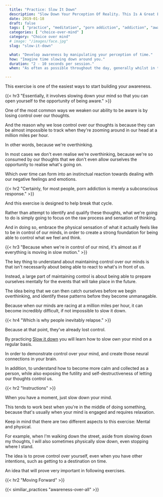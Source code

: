 ```yaml
---
  title: "Practice: Slow It Down"
  description: "Slow Down Your Perception Of Reality. This Is A Great Exercise To Teach You To Manually Override What Your Mind Is Doing, And Exert Control Over It."
  date: 2019-01-18
  draft: false
  tags: [ "practice", "meditation", "porn addiction", "addiction", "awareness", "awareness exercises", "perspective", "nofap", "neverfap", "neverfap deluxe" ]
  categories: [ "choice-over-mind" ]
  category: "Choice over mind"
  # image: "/images/face.jpg"
  slug: "slow-it-down"

  what: "Develop awareness by manipulating your perception of time."
  how: "Imagine time slowing down around you."
  duration: "2 - 10 seconds per session."
  when: "As often as possible throughout the day, generally whilst in the middle of doing something."

---
```


<!-- VERY HAPPY WITH EDIT -->

This exercise is one of the easiest ways to start building your awareness. 


{{< hr3 "Essentially, it involves slowing down your mind so that you can open yourself to the opportunity of being aware." >}}


One of the most common ways we weaken our ability to be aware is by losing control over our thoughts.

And the reason why we lose control over our thoughts is because they can be almost impossible to track when they're zooming around in our head at a million miles per hour.

In other words, because we're overthinking.

In most cases we don't even realise we're overthinking, because we're so consumed by our thoughts that we don't even allow ourselves the opportunity to realise what's going on.

Which over time can form into an instinctual reaction towards dealing with our negative feelings and emotions.


{{< hr2 "Certainly, for most people, porn addiction is merely a subconscious response." >}}


And this exercise is designed to help break that cycle.

Rather than attempt to identify and qualify these thoughts, what we're going to do is simply going to focus on the raw process and sensation of thinking.

And in doing so, embrace the physical sensation of what it actually feels like to be in control of our minds, in order to create a strong foundation for being able to control what we feel and think. 


{{< hr3 "Because when we're in control of our mind, it's almost as if everything is moving in slow motion." >}}


The key thing to understand about maintaining control over our minds is that isn't necessarily about being able to react to what's in front of us. 

Instead, a large part of maintaining control is about being able to prepare ourselves mentally for the events that will take place in the future. 

The idea being that we can then catch ourselves before we begin overthinking, and identify these patterns before they become unmanagable.

Because when our minds are racing at a million miles per hour, it can become incredibly difficult, if not impossible to slow it down.


{{< hr4 "Which is why people inevitably relapse." >}}


Because at that point, they've already lost control. 

By practicing <u>Slow it down</u> you will learn how to slow own your mind on a regular basis. 

In order to demonstrate control over your mind, and create those neural connections in your brain.

In addition, to understand how to become more calm and collected as a person, while also exposing the futility and self-destructiveness of letting our thoughts control us.


{{< hr2 "Instructions" >}}


When you have a moment, just slow down your mind. 

This tends to work best when you're in the middle of doing something, because that's usually when your mind is engaged and requires relaxation. 

Keep in mind that there are two different aspects to this exercise: 
Mental and physical.

For example, when I'm walking down the street, aside from slowing down my thoughts, I will also sometimes physically slow down, even stopping where I stand.

The idea is to prove control over yourself, even when you have other intentions, such as getting to a destination on time. 

An idea that will prove very important in following exercises.

{{< hr2 "Moving Forward" >}}

 

{{< similiar_practices "awareness-over-all" >}}

<!-- 
{{< hr2 "Additional Resources" >}}  -->

<!-- maybe link to other  -->

